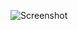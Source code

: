 ![Screenshot](https://raw.githubusercontent.com/Cryakl/Ultimate-RAT-Collection/refs/heads/main/Theef/Theef%20v2.00%20Beta%200.3/Screenshot.png)

